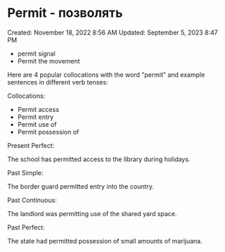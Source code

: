 # Permit - позволять

Created: November 18, 2022 8:56 AM
Updated: September 5, 2023 8:47 PM

- permit signal
- Permit the movement

Here are 4 popular collocations with the word "permit" and example sentences in different verb tenses:

Collocations:

- Permit access
- Permit entry
- Permit use of
- Permit possession of

Present Perfect:

The school has permitted access to the library during holidays.

Past Simple:

The border guard permitted entry into the country.

Past Continuous:

The landlord was permitting use of the shared yard space.

Past Perfect:

The state had permitted possession of small amounts of marijuana.